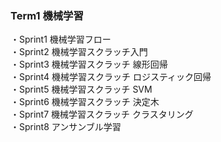 ### Term1 機械学習  
・Sprint1 機械学習フロー  
・Sprint2 機械学習スクラッチ入門  
・Sprint3 機械学習スクラッチ 線形回帰  
・Sprint4 機械学習スクラッチ ロジスティック回帰  
・Sprint5 機械学習スクラッチ SVM  
・Sprint6 機械学習スクラッチ 決定木  
・Sprint7 機械学習スクラッチ クラスタリング  
・Sprint8 アンサンブル学習  
